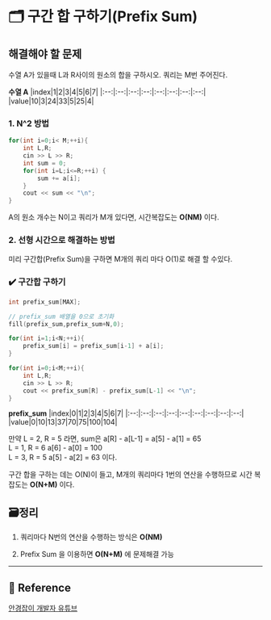 # 🗂 구간 합 구하기(Prefix Sum)
## 해결해야 할 문제
수열 A가 있을때 L과 R사이의 원소의 합을 구하시오. 쿼리는 M번 주어진다.<br>

**수열 A**
|index|1|2|3|4|5|6|7|
|:--:|:--:|:--:|:--:|:--:|:--:|:--:|:--:|
|value|10|3|24|33|5|25|4|
### 1. **N^2 방법**
```c
for(int i=0;i< M;++i){
    int L,R;
    cin >> L >> R;
    int sum = 0;
    for(int i=L;i<=R;++i) {
        sum += a[i];
    }
    cout << sum << "\n";
}
```
A의 원소 개수는 N이고 쿼리가 M개 있다면, 시간복잡도는  **O(NM)** 이다.

### 2. **선형 시간으로 해결하는 방법**

미리 구간합(Prefix Sum)을 구하면 M개의 쿼리 마다 O(1)로 해결 할 수있다.
### ✔️ 구간합 구하기
```c++
int prefix_sum[MAX];

// prefix_sum 배열을 0으로 초기화
fill(prefix_sum,prefix_sum+N,0);

for(int i=1;i<N;++i){
    prefix_sum[i] = prefix_sum[i-1] + a[i];
}

for(int i=0;i<M;++i){
    int L,R;
    cin >> L >> R;
    cout << prefix_sum[R] - prefix_sum[L-1] << "\n";
}
```
**prefix_sum**
|index|0|1|2|3|4|5|6|7|
|:--:|:--:|:--:|:--:|:--:|:--:|:--:|:--:|:--:|
|value|0|10|13|37|70|75|100|104|

만약 L = 2, R = 5 라면, sum은 a[R] - a[L-1] = a[5] - a[1] = 65 <br>
L = 1, R = 6 a[6] - a[0] = 100 <br>
L = 3, R = 5 a[5] - a[2] = 63 이다. <br>  

구간 합을 구하는 데는 O(N)이 들고, M개의 쿼리마다 1번의 연산을 수행하므로 시간 복잡도는 **O(N+M)** 이다.

## 🗃정리

1. 쿼리마다 N번의 연산을 수행하는 방식은 **O(NM)**

2. Prefix Sum 을 이용하면 **O(N+M)** 에 문제해결 가능

<hr>

## 📁 Reference
[안경잡이 개발자 유튜브]("https://youtu.be/rI8NRQsAS_s")
